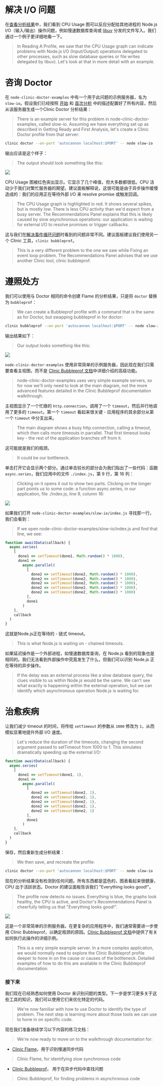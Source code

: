 # 解决 I/O 问题

在[查看分析结果](./reading_a_profile.html)中，我们看到 CPU Usage 图可以反应分配给其他进程的 Node.js I/O（输入/输出）操作问题，例如慢速数据库查询或 [libuv](https://libuv.org/) 分发的文件写入。我们通过一个例子更详细地看一下。
> In Reading A Profile, we saw that the CPU Usage graph can indicate problems with Node.js I/O (Input/Output) operations delegated to other processes, such as slow database queries or file writes delegated by libuv). Let's look at that in more detail with an example.

# 咨询 Doctor 

在 `node-clinic-doctor-examples` 中有一个用于此问题的示例服务器，名为 `slow-io`。假设我们已经按照 [开始](./getting_ready.html) 和 [首次分析](./first_analysis.html) 中的描述配置好了所有内容，然后从该服务器生成一个Clinic Doctor 分析结果：
> There is an example server for this problem in node-clinic-doctor-examples, called slow-io. Assuming we have everything set up as described in Getting Ready and First Analysis, let's create a Clinic Doctor profile from that server:

```bash
clinic doctor --on-port 'autocannon localhost:$PORT' -- node slow-io
```

输出应该是这个样子：
> The output should look something like this:

![](https://clinicjs.org/static/62113e7db45b2c219f16984d858856ab/ace55/06-A.png)

CPU Usage 图被红色突出显示。它显示了几个峰值，但大多数都很低。CPU 活动少于我们对繁忙服务器的期望。建议面板解释说，这很可能是由于异步操作缓慢造成的：我们的应用正在等待外部 I/O 来 resolve promise 或触发回调。
> The CPU Usage graph is highlighted in red. It shows several spikes, but is mostly low. There is less CPU activity than we'd expect from a busy server. The Recommendations Panel explains that this is likely caused by slow asynchronous operations: our application is waiting for external I/O to resolve promises or trigger callbacks.

这与我们在[解决事件循环问题](./fixing_an_event_loop_problem.html)时看到的问题非常不同。建议面板建议我们使用另一个 Clinic 工具，`clinic bubbleprof`。
> This is a very different problem to the one we saw while Fixing an event loop problem. The Recommendations Panel advises that we use another Clinic tool, clinic bubbleprof.

# 遵照处方

我们可以使用与 Doctor 相同的命令创建 Flame 的分析结果，只是将 `doctor` 替换为 `bubbleprof`：
> We can create a Bubbleprof profile with a command that is the same as for Doctor, but swapping bubbleprof in for doctor:

```bash
clinic bubbleprof --on-port 'autocannon localhost:$PORT' -- node slow-io
```

输出结果如下：
> Our output looks something like this:

![](https://clinicjs.org/static/dc0157af64c0b7e67516f66208a7c5fc/ace55/06-B.png)

`node-clinic-doctor-examples` 使用非常简单的示例服务器，因此现在我们只需要查看主视图，而不是 [Clinic Bubbleprof 文档](../bubbleprof/preface.html)中详细介绍的高级功能。
> node-clinic-doctor-examples uses very simple example servers, so for now we'll only need to look at the main diagram, not the more advanced features detailed in the Clinic Bubbleprof documentation walkthrough.

主视图显示了一个忙碌的 `http.connection`，调用了一个 `timeout`，然后并行地调用了更多的 `timeout`。第一个 `timeout` 看起来很关键 - 应用程序的其余部分从第一个 `timeout` 中分支出来。
> The main diagram shows a busy http.connection, calling a timeout, which then calls more timeouts in parrallel. That first timeout looks key - the rest of the application branches off from it.

这可能就是我们的瓶颈。
> It could be our bottleneck.

单击打开它会显示两个部分。通过单击较长的部分会为我们指出了一些代码：函数 `async.series`，我们应用中的文件 `./index.js`，第 9 行，第 16 列：
> Clicking on it opens it out to show two parts. Clicking on the longer part points us to some code: a function async.series, in our application, file ./index.js, line 9, column 16:

![](https://clinicjs.org/static/3cf7340f5ac008ac9f925ee992d1fd79/4e2b5/06-C.png)

如果我们打开 `node-clinic-doctor-examples/slow-io/index.js` 寻找那一行，我们会看到：
> If we open node-clinic-doctor-examples/slow-io/index.js and find that line, we see:

```javascript
function awaitData(callback) {
  async.series(
    [
      done1 => setTimeout(done1, Math.random() * 1000),
      done1 =>
        async.parallel(
          [
            done2 => setTimeout(done2, Math.random() * 1000),
            done2 => setTimeout(done2, Math.random() * 1000),
            done2 => setTimeout(done2, Math.random() * 1000),
            done2 => setTimeout(done2, Math.random() * 1000),
            done2 => setTimeout(done2, Math.random() * 1000)
          ],
          done1
        )
    ],
    callback
  )
}
```

这就是Node.js正在等待的 - 链式 timeout。
> This is what Node.js is waiting on - chained timeouts.

如果延迟操作是一个外部进程，如慢速数据库查询，在 Node.js 看到的现象也是相同的。我们无法看到外部操作中究竟发生了什么，但我们可以识别 Node.js 正在等待的异步操作。
> If the delay was an external process like a slow database query, the clues visible to us within Node.js would be the same. We can't see what exactly is happening within the external operation, but we can identify which asynchronous operation Node.js is waiting for.

# 治愈疾病

让我们减少 timeout 的时间，将传给 `setTimeout` 的参数从 `1000` 修改为 `1`，从而模拟显著地提升外部 I/O 速度。
> Let's reduce the duration of the timeouts, changing the second argument passed to setTimeout from 1000 to 1. This simulates dramatically speeding up the external I/O:

```javascript
function awaitData(callback) {
  async.series(
    [
      done1 => setTimeout(done1, 1),
      done1 =>
        async.parallel(
          [
            done2 => setTimeout(done2, 1),
            done2 => setTimeout(done2, 1),
            done2 => setTimeout(done2, 1),
            done2 => setTimeout(done2, 1),
            done2 => setTimeout(done2, 1)
          ],
          done1
        )
    ],
    callback
  )
}
```

保存，然后重新生成分析结果：
> We then save, and recreate the profile:

```bash
clinic doctor --on-port 'autocannon localhost:$PORT' -- node slow-io
```

现在的分析结果没有检测到任何问题。所有东西都是蓝色的，图表看起来很健康，CPU 出于活跃状态。Doctor 的建议面板告诉我们 "Everything looks good!"。
> The profile now detects no issues. Everything is blue, the graphs look healthy, the CPU is active, and Doctor's Recommendations Panel is cheerfully telling us that "Everything looks good!".

![](https://clinicjs.org/static/3f07f6fec2bad9ab6c4cef3b164cbd62/ace55/06-D.png)

这是一个非常简单的示例服务器。在更复杂的应用程序中，我们通常需要进一步使用 Clinic Bubbleprof，以确定瓶颈的原因。[Clinic Bubbleprof 文档](../bubbleprof/preface.html)中提供了有关如何执行此操作的详细示例。
> This is a very simple example server. In a more complex application, we would normally need to explore the Clinic Bubbleprof profile deeper to hone in on the cause or causes of the bottleneck. Detailed examples of how to do this are available in the Clinic Bubbleprof documentation.

### 接下来

我们现在已经熟悉如何使用 Doctor 来识别问题的类型。下一步是学习更多关于这些工具的知识，我们可以使用它们来优化特定的代码。
> We're now familiar with how to use Doctor to identify the type of problem. The next step is learning more about those tools we can use to hone in on specific code.

现在我们准备继续学习以下内容的练习文档：
> We're now ready to move on to the walkthrough documentation for:
- [Clinic Flame](../flame/preface.html)，用于识别慢速同步代码
> Clinic Flame, for identifying slow synchronous code
- [Clinic Bubbleprof](../bubbleprof/preface.html)， 用于在异步代码中查找问题
> Clinic Bubbleprof, for finding problems in asynchronous code